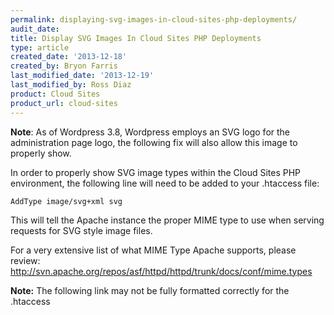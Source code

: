 ```yaml
---
permalink: displaying-svg-images-in-cloud-sites-php-deployments/
audit_date:
title: Display SVG Images In Cloud Sites PHP Deployments
type: article
created_date: '2013-12-18'
created_by: Bryon Farris
last_modified_date: '2013-12-19'
last_modified_by: Ross Diaz
product: Cloud Sites
product_url: cloud-sites
---
```


**Note**: As of Wordpress 3.8, Wordpress employs an SVG logo for the
administration page logo, the following fix will also allow this image
to properly show.

In order to properly show SVG image types within the Cloud Sites PHP
environment, the following line will need to be added to your .htaccess
file:

`AddType image/svg+xml svg`

This will tell the Apache instance the proper MIME type to use when
serving requests for SVG style image files.

For a very extensive list of what MIME Type Apache supports, please
review:
<http://svn.apache.org/repos/asf/httpd/httpd/trunk/docs/conf/mime.types>

**Note:** The following link may not be fully formatted correctly for the
.htaccess



